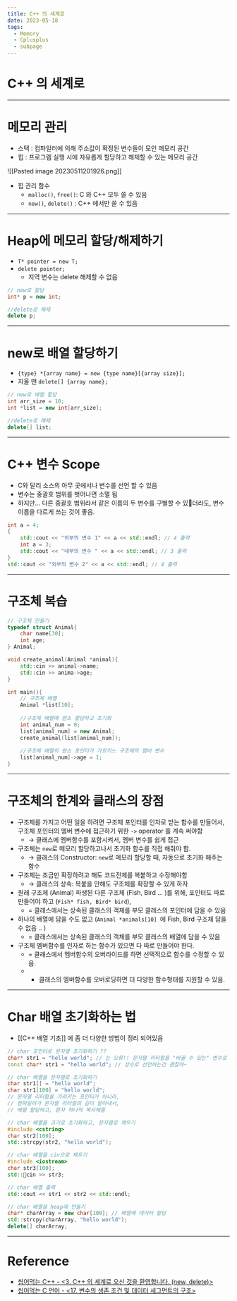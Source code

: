 ```yaml
---
title: C++ 의 세계로
date: 2023-05-18
tags:
  - Memory
  - Cplusplus
  - subpage
---
```


# C++ 의 세계로

---

# 메모리 관리

- 스택 : 컴파일러에 의해 주소값이 확정된 변수들이 모인 메모리 공간
- 힙 : 프로그램 실행 시에 자유롭게 할당하고 해제할 수 있는 메모리 공간

![[Pasted image 20230511201926.png]]

- 힙 관리 함수
	- `malloc()`, `free()`: C 와 C++ 모두 쓸 수 있음
	- `new()`, `delete()` : C++ 에서만 쓸 수 있음

---

# Heap에 메모리 할당/해제하기

- `T* pointer = new T;` 
- `delete pointer;`
	- 지역 변수는 delete 해제할 수 없음

```cpp
// new로 할당
int* p = new int;

//delete로 해제
delete p;
```

---

# new로 배열 할당하기

- `{type} *{array name} = new {type name}[{array size}];`
- 지울 땐 `delete[] {array name};`

```cpp
// new로 배열 할당
int arr_size = 10;
int *list = new int[arr_size];

//delete로 해제
delete[] list;
```

---

# C++ 변수 Scope

- C와 달리 소스의 아무 곳에서나 변수를 선언 할 수 있음
- 변수는 중괄호 범위를 벗어나면 소멸 됨
- 하지만... 다른 중괄호 범위라서 같은 이름의 두 변수를 구별할 수 있더라도, 변수이름을 다르게 쓰는 것이 좋음.

```cpp
int a = 4; 
{
	std::cout << "외부의 변수 1" << a << std::endl; // 4 출력
	int a = 3;
	std::cout << "내부의 변수 " << a << std::endl; // 3 출력
} 
std::cout << "외부의 변수 2" << a << std::endl; // 4 출력
```

---

# 구조체 복습 

```cpp
// 구조체 만들기
typedef struct Animal{
	char name[30];
	int age;
} Animal;

void create_animal(Animal *animal){
	std::cin >> animal->name;
	std::cin >> anima->age;
}

int main(){
	// 구조체 배열
	Animal *list[10];
	
	//구조체 배열에 원소 할당하고 초기화
	int animal_num = 0;
	list[animal_num] = new Animal; 
	create_animal(list[animal_num]);
	
	//구조체 배열의 원소 포인터가 가르키느 구조체의 멤버 변수
	list[animal_num]->age = 1;  
}
```

---

# 구조체의 한계와 클래스의 장점

- 구조체를 가지고 어떤 일을 하려면 구조체 포인터를 인자로 받는 함수를 만들어서, 구조체 포인터의 멤버 변수에 접근하기 위한 `->` operator 를 계속 써야함
	- $\rightarrow$ 클래스에 멤버함수를 포함시켜서, 멤버 변수를 쉽게 접근
- 구조체는 `new`로 메모리 할당하고나서 초기화 함수를 직접 해줘야 함.
	- $\rightarrow$  클래스의 Constructor: `new`로 메모리 할당할 때, 자동으로 초기화 해주는 함수
- 구조체는 조금만 확장하려고 해도 코드전체를 복붙하고 수정해야함
	- $\rightarrow$ 클래스의 상속: 복붙을 안해도 구조체를 확장할 수 있게 하자
- 원래 구조체 (Animal) 파생된 다른 구조체 (Fish, Bird ... )를 위해, 포인터도 따로 만들어야 하고 (`Fish* fish, Bird* bird`), 
	- = 클래스에서는 상속된 클래스의 객체를 부모 클래스의 포인터에 담을 수 있음
- 하나의 배열에 담을 수도 없고 (`Animal *animals[10] `에 Fish, Bird 구조체 담을 수 없음 .. )
	- = 클래스에서는 상속된 클래스의 객체를 부모 클래스의 배열에 담을 수 있음
- 구조체 멤버함수를 인자로 하는 함수가 있으면 다 따로 만들어야 한다.
	- = 클래스에서 멤버함수의 오버라이드를 하면 선택적으로 함수를 수정할 수 있음.
	- + 클래스의 멤버함수를 오버로딩하면 더 다양한 함수형태를 지원할 수 있음.

---

# Char 배열 초기화하는 법

- [[C++ 배열 기초]] 에 좀 더 다양한 방법이 정리 되어있음

```cpp
// char 포인터로 문자열 초기화하기 ??
char* str1 = "hello world"; // 는 오류!! 문자열 리터럴을 "바꿀 수 있는" 변수로 선언하면 안됨
const char* str1 = "hello world"; // 상수로 선언하는건 괜찮아~

// char 배열을 문자열로 초기화하기
char str1[] = "hello world"; 
char str1[100] = "hello world"; 
// 문자열 리터럴을 가리키는 포인터가 아니라, 
// 컴파일러가 문자열 리터럴의 길이 알아내서, 
// 배열 할당하고, 문자 하나씩 복사해줌

// char 배열을 크기로 초기화하고, 문자열로 채우기
#include <cstring>
char str2[100];
std::strcpy(str2, "hello world");

// char 배열을 cin으로 채우기
#include <iostream>
char str3[100];
std::cin >> str3; 

// char 배열 출력
std::cout << str1 << str2 << std::endl;

// char 배열을 heap에 만들기
char* charArray = new char[100]; // 배열에 데이터 할당
std::strcpy(charArray, "hello world");
delete[] charArray;

```

---

# Reference

- [씹어먹는 C++ - <3. C++ 의 세계로 오신 것을 환영합니다. (new, delete)>](https://modoocode.com/169)
- [씹어먹는 C 언어 - <17. 변수의 생존 조건 및 데이터 세그먼트의 구조>](https://modoocode.com/83)

